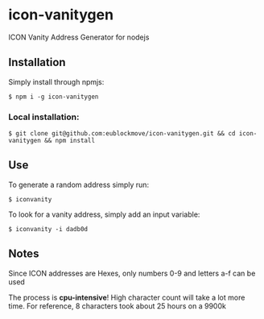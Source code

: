 # icon-vanitygen
ICON Vanity Address Generator for nodejs

## Installation

Simply install through npmjs:

```
$ npm i -g icon-vanitygen
```

### Local installation:
```
$ git clone git@github.com:eublockmove/icon-vanitygen.git && cd icon-vanitygen && npm install
```

## Use

To generate a random address simply run:

```
$ iconvanity
```


To look for a vanity address, simply add an input variable:

```
$ iconvanity -i dadb0d
```

## Notes

Since ICON addresses are Hexes, only numbers 0-9 and letters a-f can be used

The process is **cpu-intensive**! High character count will take a lot more time. For reference, 8 characters took about 25 hours on a 9900k


